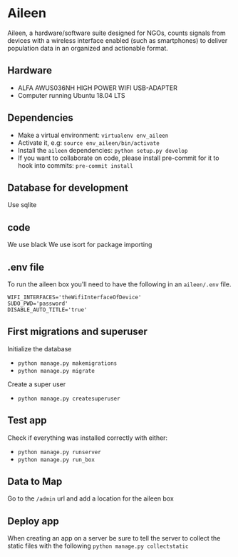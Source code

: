 # Aileen

Aileen, a hardware/software suite designed for NGOs, counts signals from devices with a wireless interface enabled (such as smartphones) to deliver population data in an organized and actionable format.

## Hardware

- ALFA AWUS036NH HIGH POWER WIFI USB-ADAPTER
- Computer running Ubuntu 18.04 LTS

## Dependencies

- Make a virtual environment: `virtualenv env_aileen`
- Activate it, e.g: `source env_aileen/bin/activate`
- Install the `aileen` dependencies:
  `python setup.py develop`
- If you want to collaborate on code, please install pre-commit for it to hook into commits:
  `pre-commit install`

## Database for development

Use sqlite

## code

We use black
We use isort for package importing

## .env file

To run the aileen box you'll need to have the following in an `aileen/.env` file.

```
WIFI_INTERFACES='theWifiInterfaceOfDevice'
SUDO_PWD='password'
DISABLE_AUTO_TITLE='true'
```

## First migrations and superuser

Initialize the database

- `python manage.py makemigrations`
- `python manage.py migrate`

Create a super user

- `python manage.py createsuperuser`

## Test app

Check if everything was installed correctly with either:

- `python manage.py runserver`
- `python manage.py run_box`

## Data to Map

Go to the `/admin` url and add a location for the aileen box

## Deploy app

When creating an app on a server be sure to tell the server to collect the static files with the following
`python manage.py collectstatic`
